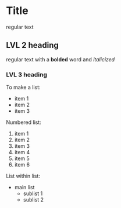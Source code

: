 # Title
regular text
## LVL 2 heading
regular text with a **bolded** word and *italicized*
### LVL 3 heading

To make a list:
- item 1
- item 2
- item 3

Numbered list:
1. item 1
1. item 2
1. item 3
1. item 4
1. item 5
1. item 6

List within list:
- main list
  - sublist 1
  - sublist 2
